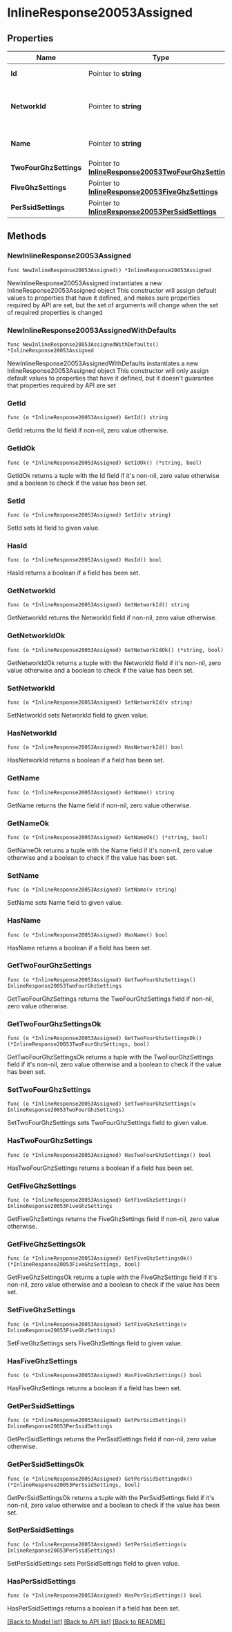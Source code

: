 # InlineResponse20053Assigned

## Properties

Name | Type | Description | Notes
------------ | ------------- | ------------- | -------------
**Id** | Pointer to **string** | ID of the RF Profile. | [optional] 
**NetworkId** | Pointer to **string** | ID of network this RF Profile belongs in. | [optional] 
**Name** | Pointer to **string** | The name of the profile. | [optional] 
**TwoFourGhzSettings** | Pointer to [**InlineResponse20053TwoFourGhzSettings**](InlineResponse20053TwoFourGhzSettings.md) |  | [optional] 
**FiveGhzSettings** | Pointer to [**InlineResponse20053FiveGhzSettings**](InlineResponse20053FiveGhzSettings.md) |  | [optional] 
**PerSsidSettings** | Pointer to [**InlineResponse20053PerSsidSettings**](InlineResponse20053PerSsidSettings.md) |  | [optional] 

## Methods

### NewInlineResponse20053Assigned

`func NewInlineResponse20053Assigned() *InlineResponse20053Assigned`

NewInlineResponse20053Assigned instantiates a new InlineResponse20053Assigned object
This constructor will assign default values to properties that have it defined,
and makes sure properties required by API are set, but the set of arguments
will change when the set of required properties is changed

### NewInlineResponse20053AssignedWithDefaults

`func NewInlineResponse20053AssignedWithDefaults() *InlineResponse20053Assigned`

NewInlineResponse20053AssignedWithDefaults instantiates a new InlineResponse20053Assigned object
This constructor will only assign default values to properties that have it defined,
but it doesn't guarantee that properties required by API are set

### GetId

`func (o *InlineResponse20053Assigned) GetId() string`

GetId returns the Id field if non-nil, zero value otherwise.

### GetIdOk

`func (o *InlineResponse20053Assigned) GetIdOk() (*string, bool)`

GetIdOk returns a tuple with the Id field if it's non-nil, zero value otherwise
and a boolean to check if the value has been set.

### SetId

`func (o *InlineResponse20053Assigned) SetId(v string)`

SetId sets Id field to given value.

### HasId

`func (o *InlineResponse20053Assigned) HasId() bool`

HasId returns a boolean if a field has been set.

### GetNetworkId

`func (o *InlineResponse20053Assigned) GetNetworkId() string`

GetNetworkId returns the NetworkId field if non-nil, zero value otherwise.

### GetNetworkIdOk

`func (o *InlineResponse20053Assigned) GetNetworkIdOk() (*string, bool)`

GetNetworkIdOk returns a tuple with the NetworkId field if it's non-nil, zero value otherwise
and a boolean to check if the value has been set.

### SetNetworkId

`func (o *InlineResponse20053Assigned) SetNetworkId(v string)`

SetNetworkId sets NetworkId field to given value.

### HasNetworkId

`func (o *InlineResponse20053Assigned) HasNetworkId() bool`

HasNetworkId returns a boolean if a field has been set.

### GetName

`func (o *InlineResponse20053Assigned) GetName() string`

GetName returns the Name field if non-nil, zero value otherwise.

### GetNameOk

`func (o *InlineResponse20053Assigned) GetNameOk() (*string, bool)`

GetNameOk returns a tuple with the Name field if it's non-nil, zero value otherwise
and a boolean to check if the value has been set.

### SetName

`func (o *InlineResponse20053Assigned) SetName(v string)`

SetName sets Name field to given value.

### HasName

`func (o *InlineResponse20053Assigned) HasName() bool`

HasName returns a boolean if a field has been set.

### GetTwoFourGhzSettings

`func (o *InlineResponse20053Assigned) GetTwoFourGhzSettings() InlineResponse20053TwoFourGhzSettings`

GetTwoFourGhzSettings returns the TwoFourGhzSettings field if non-nil, zero value otherwise.

### GetTwoFourGhzSettingsOk

`func (o *InlineResponse20053Assigned) GetTwoFourGhzSettingsOk() (*InlineResponse20053TwoFourGhzSettings, bool)`

GetTwoFourGhzSettingsOk returns a tuple with the TwoFourGhzSettings field if it's non-nil, zero value otherwise
and a boolean to check if the value has been set.

### SetTwoFourGhzSettings

`func (o *InlineResponse20053Assigned) SetTwoFourGhzSettings(v InlineResponse20053TwoFourGhzSettings)`

SetTwoFourGhzSettings sets TwoFourGhzSettings field to given value.

### HasTwoFourGhzSettings

`func (o *InlineResponse20053Assigned) HasTwoFourGhzSettings() bool`

HasTwoFourGhzSettings returns a boolean if a field has been set.

### GetFiveGhzSettings

`func (o *InlineResponse20053Assigned) GetFiveGhzSettings() InlineResponse20053FiveGhzSettings`

GetFiveGhzSettings returns the FiveGhzSettings field if non-nil, zero value otherwise.

### GetFiveGhzSettingsOk

`func (o *InlineResponse20053Assigned) GetFiveGhzSettingsOk() (*InlineResponse20053FiveGhzSettings, bool)`

GetFiveGhzSettingsOk returns a tuple with the FiveGhzSettings field if it's non-nil, zero value otherwise
and a boolean to check if the value has been set.

### SetFiveGhzSettings

`func (o *InlineResponse20053Assigned) SetFiveGhzSettings(v InlineResponse20053FiveGhzSettings)`

SetFiveGhzSettings sets FiveGhzSettings field to given value.

### HasFiveGhzSettings

`func (o *InlineResponse20053Assigned) HasFiveGhzSettings() bool`

HasFiveGhzSettings returns a boolean if a field has been set.

### GetPerSsidSettings

`func (o *InlineResponse20053Assigned) GetPerSsidSettings() InlineResponse20053PerSsidSettings`

GetPerSsidSettings returns the PerSsidSettings field if non-nil, zero value otherwise.

### GetPerSsidSettingsOk

`func (o *InlineResponse20053Assigned) GetPerSsidSettingsOk() (*InlineResponse20053PerSsidSettings, bool)`

GetPerSsidSettingsOk returns a tuple with the PerSsidSettings field if it's non-nil, zero value otherwise
and a boolean to check if the value has been set.

### SetPerSsidSettings

`func (o *InlineResponse20053Assigned) SetPerSsidSettings(v InlineResponse20053PerSsidSettings)`

SetPerSsidSettings sets PerSsidSettings field to given value.

### HasPerSsidSettings

`func (o *InlineResponse20053Assigned) HasPerSsidSettings() bool`

HasPerSsidSettings returns a boolean if a field has been set.


[[Back to Model list]](../README.md#documentation-for-models) [[Back to API list]](../README.md#documentation-for-api-endpoints) [[Back to README]](../README.md)


